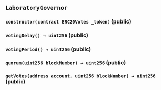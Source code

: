 ## `LaboratoryGovernor`






### `constructor(contract ERC20Votes _token)` (public)





### `votingDelay() → uint256` (public)





### `votingPeriod() → uint256` (public)





### `quorum(uint256 blockNumber) → uint256` (public)





### `getVotes(address account, uint256 blockNumber) → uint256` (public)








